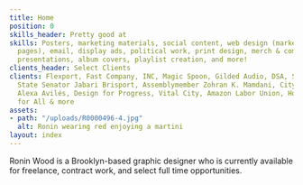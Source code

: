 ```yaml
---
title: Home
position: 0
skills_header: Pretty good at
skills: Posters, marketing materials, social content, web design (marketing and landing
  pages), email, display ads, political work, print design, merch & company swag,
  presentations, album covers, playlist creation, and more!
clients_header: Select Clients
clients: Flexport, Fast Company, INC, Magic Spoon, Gilded Audio, DSA, Splice, Refinery29,
  State Senator Jabari Brisport, Assemblymember Zohran K. Mamdani, City Council Member
  Alexa Avilés, Design for Progress, Vital City, Amazon Labor Union, Housing Justice
  for All & more
assets:
- path: "/uploads/R0000496-4.jpg"
  alt: Ronin wearing red enjoying a martini
layout: index
---
```


Ronin Wood is a Brooklyn-based graphic designer who is currently available for freelance, contract work, and select full time opportunities.
